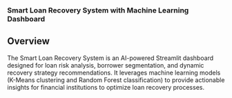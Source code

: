 ### Smart Loan Recovery System with Machine Learning Dashboard

## Overview

The Smart Loan Recovery System is an AI-powered Streamlit dashboard designed for loan risk analysis, borrower segmentation, and dynamic recovery strategy recommendations. It leverages machine learning models (K-Means clustering and Random Forest classification) to provide actionable insights for financial institutions to optimize loan recovery processes.
